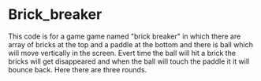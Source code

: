 # Brick_breaker
This code is for a game game named "brick breaker" in which there are array of bricks at the top and a paddle at the bottom and there is ball which will move vertically in the screen. Evert time the ball will hit a brick the bricks will get disappeared and when the ball will touch the paddle it it will bounce back. Here there are three rounds.
